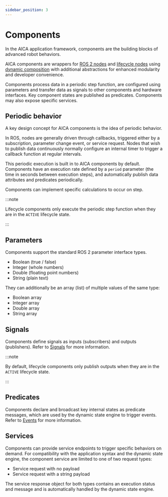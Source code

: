 ```yaml
---
sidebar_position: 3
---
```


# Components

In the AICA application framework, components are the building blocks of advanced robot behaviors.

AICA components are wrappers for [ROS 2 nodes](../03-ros-concepts/01-nodes.md)
and [lifecycle nodes](../03-ros-concepts/02-lifecycle.md)
using [dynamic composition](../03-ros-concepts/03-composition.md) with additional abstractions for enhanced modularity
and developer convenience.

Components process data in a periodic step function, are configured using parameters and transfer data as signals to
other components and hardware interfaces. Key component states are published as predicates. Components may also expose
specific services.


## Periodic behavior

A key design concept for AICA components is the idea of periodic behavior.

In ROS, nodes are generally driven through callbacks, triggered either by a subscription, parameter change event,
or service request. Nodes that wish to publish data continuously normally configure an internal timer to trigger a
callback function at regular intervals.

This periodic execution is built in to AICA components by default. Components have an execution rate defined by
a `period` parameter (the time in seconds between execution steps), and automatically publish data attributes and
predicates periodically.

Components can implement specific calculations to occur on step.

:::note

Lifecycle components only execute the periodic step function when they are in the `ACTIVE` lifecycle state.

:::

## Parameters

Components support the standard ROS 2 parameter interface types.

- Boolean (true / false)
- Integer (whole numbers)
- Double (floating point numbers)
- String (plain text)

They can additionally be an array (list) of multiple values of the same type:

- Boolean array
- Integer array
- Double array
- String array

<!-- TODO: not sure if this goes too deep for the concepts section
Internally, components define parameters as real data objects which are bound to the corresponding ROS 2 parameter message type.
This allows components to also define parameters as mathematical vectors, matrices and the spatial state types defined in
the [`state_representation` library](https://aica-technology.github.io/control-libraries/versions/main/md__github_workspace_source_state_representation__r_e_a_d_m_e.html).
-->

## Signals

Components define signals as inputs (subscribers) and outputs (publishers). Refer to [Signals](./01-signals.md) for more
information.

:::note

By default, lifecycle components only publish outputs when they are in the `ACTIVE` lifecycle state.

:::

## Predicates

Components declare and broadcast key internal states as predicate messages, which are used by the dynamic state engine
to trigger events. Refer to [Events](./02-events.md) for more information.

## Services

Components can provide service endpoints to trigger specific behaviors on demand. For compatibility with the application
syntax and the dynamic state engine, the component service are limited to one of two request types:

- Service request with no payload
- Service request with a string payload

The service response object for both types contains an execution status and message and is automatically handled by the
dynamic state engine.